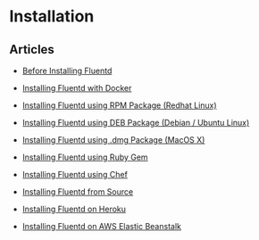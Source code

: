 Installation
============


Articles
--------

-   [Before Installing Fluentd](/v0.12/articles/before-install)


-   [Installing Fluentd with Docker](/v0.12/articles/install-by-docker)


-   [Installing Fluentd using RPM Package (Redhat
    Linux)](/v0.12/articles/install-by-rpm)


-   [Installing Fluentd using DEB Package (Debian / Ubuntu
    Linux)](/v0.12/articles/install-by-deb)


-   [Installing Fluentd using .dmg Package
    (MacOS X)](/v0.12/articles/install-by-dmg)


-   [Installing Fluentd using Ruby Gem](/v0.12/articles/install-by-gem)


-   [Installing Fluentd using Chef](/v0.12/articles/install-by-chef)


-   [Installing Fluentd from
    Source](/v0.12/articles/install-from-source)


-   [Installing Fluentd on Heroku](/v0.12/articles/install-on-heroku)


-   [Installing Fluentd on AWS Elastic
    Beanstalk](/v0.12/articles/install-on-beanstalk)
